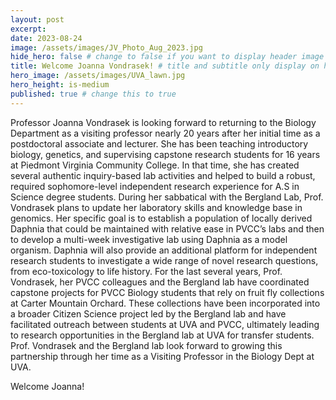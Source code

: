 ```yaml
---
layout: post
excerpt: 
date: 2023-08-24
image: /assets/images/JV_Photo_Aug_2023.jpg
hide_hero: false # change to false if you want to display header image
title: Welcome Joanna Vondrasek! # title and subtitle only display on hero
hero_image: /assets/images/UVA_lawn.jpg
hero_height: is-medium
published: true # change this to true
---
```


Professor Joanna Vondrasek is looking forward to returning to the Biology Department as a visiting professor nearly 20 years after her initial time as a postdoctoral associate and lecturer. She has been teaching introductory biology, genetics, and supervising capstone research students for 16 years at Piedmont Virginia Community College. In that time, she has created several authentic inquiry-based lab activities and helped to build a robust, required sophomore-level independent research experience for A.S in Science degree students. During her sabbatical with the Bergland Lab, Prof. Vondrasek plans to update her laboratory skills and knowledge base in genomics. Her specific goal is to establish a population of locally derived Daphnia that could be maintained with relative ease in PVCC’s labs and then to develop a multi-week investigative lab using Daphnia as a model organism. Daphnia will also provide an additional platform for independent research students to investigate a wide range of novel research questions, from eco-toxicology to life history. For the last several years, Prof. Vondrasek, her PVCC colleagues and the Bergland lab have coordinated capstone projects for PVCC Biology students that rely on fruit fly collections at Carter Mountain Orchard. These collections have been incorporated into a broader Citizen Science project led by the Bergland lab and have facilitated outreach between students at UVA and PVCC, ultimately leading to research opportunities in the Bergland lab at UVA for transfer students. Prof. Vondrasek and the Bergland lab look forward to growing this partnership through her time as a Visiting Professor in the Biology Dept at UVA.


Welcome Joanna!
